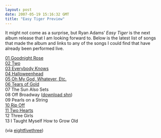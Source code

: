 ```yaml
---
layout: post
date: 2007-05-19 15:16:32 GMT
title: "Easy Tiger Preview"
---
```

<p>It might not come as a surprise, but Ryan Adams’ <em>Easy Tiger</em> is the next album release that I am looking forward to. Below is the latest list of songs that made the album and links to any of the songs I could find that have already been performed live.</p>

<p><a href="http://ia300042.us.archive.org/1/items/randams2006-12-05.aud.flac16/ryanadams06-12-05d2t03_64kb.mp3">01 Goodnight Rose</a><br /><a href="http://ia310927.us.archive.org/2/items/radams2006-09-18.sbd.flac16/radams2006-09-18d1t05_vbr.mp3">02 Two</a><br /><a href="http://ia301243.us.archive.org/2/items/RyanAdams2006-07-22.matrix.flac16/RyanAdams2006-07-22-matrixd2t04_vbr.mp3">03 Everybody Knows</a><br /><a href="http://cache.idolator.com/assets/resources/mp3/adamshead.mp3">04 Halloweenhead</a><br /><a href="http://ia310927.us.archive.org/2/items/radams2006-09-18.sbd.flac16/radams2006-09-18d1t03_vbr.mp3">05 Oh My God, Whatever, Etc.</a><br /><a href="http://ia310927.us.archive.org/2/items/radams2006-09-18.sbd.flac16/radams2006-09-18d2t03_vbr.mp3">06 Tears of Gold</a><br />
07 The Sun Also Sets<br />
08 Off Broadway (<a href="http://www.archive.org/details/radams2001-12-07.shnf">download shn</a>)<br />
09 Pearls on a String<br /><a href="http://ia310927.us.archive.org/2/items/radams2006-09-18.sbd.flac16/radams2006-09-18d1t08_vbr.mp3">10 Rip Off</a><br /><a href="http://ia301243.us.archive.org/2/items/RyanAdams2006-07-22.matrix.flac16/RyanAdams2006-07-22-matrixd2t03_vbr.mp3">11 Two Hearts</a><br />
12 Three Girls<br />
13 I Taught Myself How to Grow Old</p>
 (via <a href="http://www.eightfivethree.com/2007/05/19/easy-tiger-preview/">eightfivethree</a>)